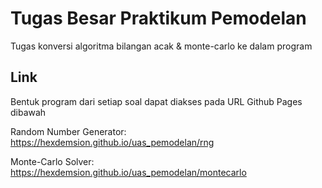 # Tugas Besar Praktikum Pemodelan
Tugas konversi algoritma bilangan acak &amp; monte-carlo ke dalam program

## Link
Bentuk program dari setiap soal dapat diakses pada URL Github Pages dibawah

Random Number Generator: https://hexdemsion.github.io/uas_pemodelan/rng

Monte-Carlo Solver: https://hexdemsion.github.io/uas_pemodelan/montecarlo
